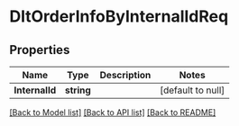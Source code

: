 # DltOrderInfoByInternalIdReq

## Properties
Name | Type | Description | Notes
------------ | ------------- | ------------- | -------------
**InternalId** | **string** |  | [default to null]

[[Back to Model list]](../README.md#documentation-for-models) [[Back to API list]](../README.md#documentation-for-api-endpoints) [[Back to README]](../README.md)

